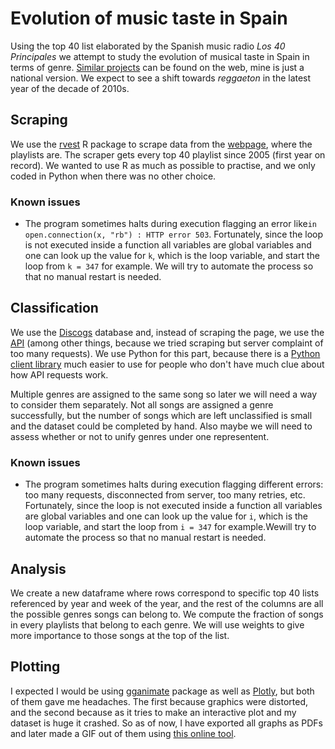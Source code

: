 # Evolution of music taste in Spain
Using the top 40 list elaborated by the Spanish music radio *Los 40 Principales* we attempt to study the evolution of musical taste in Spain in terms of genre. [Similar projects](https://thedataface.com/2016/09/culture/genre-lifecycles) can be found on the web, mine is just a national version. We expect to see a shift towards *reggaeton* in the latest year of the decade of 2010s.

## Scraping

We use the  [rvest](https://rvest.tidyverse.org/) R package to scrape data from the [webpage](https://los40.com/lista40/2005/1), where the playlists are.  The scraper gets every top 40 playlist since 2005 (first year on record). We wanted to use R as much as possible to practise, and we only coded in Python when there was no other choice.

### Known issues

* The program sometimes halts during execution flagging an error  like`in open.connection(x, "rb") : HTTP error 503`. Fortunately, since the loop is not executed inside a function all variables are global variables and one can look up the value for `k`, which is the loop variable, and start the loop from `k = 347` for example. We will try to automate the process so that no manual restart is needed.

## Classification

We use the [Discogs](www.discogs.com) database and, instead of scraping the page, we use the [API](https://www.discogs.com/developers/) (among other things, because we tried scraping but server complaint of too many requests). We use Python for this part, because there is a [Python client library](https://github.com/discogs/discogs_client) much easier to use for people who don't have much clue about how API requests work. 

Multiple genres are assigned to the same song so later we will need a way to consider them separately. Not all songs are assigned a genre successfully, but the number of songs which are left unclassified is small and the dataset could be completed by hand. Also maybe we will need to assess whether or not to unify genres under one representent.

### Known issues

* The program sometimes halts during execution flagging different errors: too many requests, disconnected from server, too many retries, etc. Fortunately, since the loop is not executed inside a function all variables are global variables and one can look up the value for `i`, which is the loop variable, and start the loop from `i = 347` for example.Wewill try to automate the process so that no manual restart is needed.

## Analysis

We create a new dataframe where rows correspond to specific top 40 lists referenced by year and week of the year, and the rest of the columns are all the possible genres songs can belong to. We compute the fraction of songs in every playlists that belong to each genre. We will use weights to give more importance to those songs at the top of the list.

## Plotting

I expected I would be using [gganimate](https://gganimate.com/) package as well as [Plotly](https://plotly.com/r/), but both of them gave me headaches. The first because graphics were distorted, and the second because as it tries to make an interactive plot and my dataset is huge it crashed. So as of now, I have exported all graphs as PDFs and later made a GIF out of them using [this online tool](https://ezgif.com/pdf-to-gif). 

